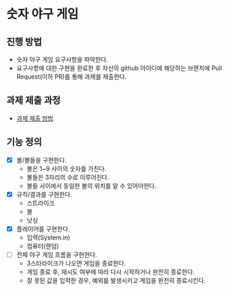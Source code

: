 # 숫자 야구 게임
## 진행 방법
* 숫자 야구 게임 요구사항을 파악한다.
* 요구사항에 대한 구현을 완료한 후 자신의 github 아이디에 해당하는 브랜치에 Pull Request(이하 PR)를 통해 과제를 제출한다.

## 과제 제출 과정
* [과제 제출 방법](https://github.com/next-step/nextstep-docs/tree/master/precourse)

## 기능 정의

- [x] 볼/볼들을 구현한다.
  - 볼은 1~9 사이의 숫자를 가진다.
  - 볼들은 3자리의 수로 이루어진다.
  - 볼들 사이에서 동일한 볼의 위치를 알 수 있어야한다. 
- [x] 규칙/결과를 구현한다. 
  - 스트라이크
  - 볼
  - 낫싱
- [x] 플레이어를 구현한다.
  - 입력(System.in)
  - 컴퓨터(랜덤)
- [ ] 전체 야구 게임 흐름을 구현한다.
  - 3스타라이크가 나오면 게임을 종료한다.
  - 게임 종료 후, 재시도 여부에 따라 다시 시작하거나 완전히 종료한다.
  - 잘 못된 값을 입력한 경우, 예외를 발생시키고 게임을 완전히 종료시킨다.
